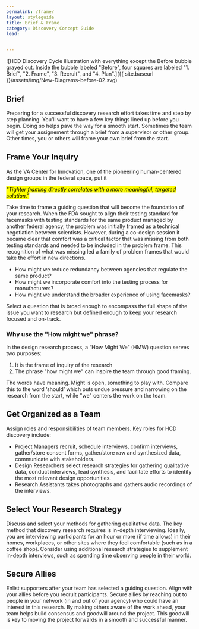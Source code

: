 ```yaml
---
permalink: /frame/
layout: styleguide
title: Brief & Frame
category: Discovery Concept Guide
lead:


---
```


![HCD Discovery Cycle illustration with everything except the Before bubble grayed out. Inside the bubble labeled "Before", four squares are labeled "1. Brief", "2. Frame", "3. Recruit", and "4. Plan".]({{ site.baseurl }}/assets/img/New-Diagrams-before-02.svg)

## Brief

Preparing for a successful discovery research effort takes time and step by step planning. You’ll want to have a few key things lined up before you begin. Doing so helps pave the way for a smooth start. Sometimes the team will get your assignement through a brief from a supervisor or other group. Other times, you or others will frame your own brief from the start.

## Frame Your Inquiry

As the VA Center for Innovation, one of the pioneering human-centered design groups in the federal space, put it

<mark><i>"Tighter framing directly correlates with a more meaningful, targeted solution.”</i></mark>

Take time to frame a guiding question that will become the foundation of your research. When the FDA sought to align their testing standard for facemasks with testing standards for the same product managed by another federal agency, the problem was initially framed as a technical negotiation between scientists. However, during a co-design session it became clear that comfort was a critical factor that was missing from both testing standards and needed to be included in the problem frame. This recognition of what was missing led a family of problem frames that would take the effort in new directions.

* How might we reduce redundancy between agencies that regulate the same product?
* How might we incorporate comfort into the testing process for manufacturers?
* How might we understand the broader experience of using facemasks?

Select a question that is broad enough to encompass the full shape of the issue you want to research but defined enough to keep your research focused and on-track.

### Why use the "How might we" phrase?

In the design research process, a “How Might We” (HMW) question serves two purposes:

1. It is the frame of inquiry of the research
1. The phrase "how might we" can inspire the team through good framing.

The words have meaning. Might is open, something to play with. Compare this to the word  ‘should’ which puts undue pressure and narrowing on the research from the start, while "we" centers the work on the team.


## Get Organized as a Team

Assign roles and responsibilities of team members. Key roles for HCD discovery include:

* Project Managers recruit, schedule interviews, confirm interviews, gather/store consent forms, gather/store raw and synthesized data, communicate with stakeholders.
* Design Researchers select research strategies for gathering qualitative data, conduct interviews, lead synthesis, and facilitate efforts to identify the most relevant design opportunities.
* Research Assistants takes photographs and gathers audio recordings of the interviews.


## Select Your Research Strategy

Discuss and select your methods for gathering qualitative data. The key method that discovery research requires is in-depth interviewing. Ideally, you are interviewing participants for an hour or more (if time allows) in their homes, workplaces, or other sites where they feel comfortable (such as in a coffee shop). Consider using additional research strategies to supplement in-depth interviews, such as spending time observing people in their world.

## Secure Allies

Enlist supporters after your team has selected a guiding question. Align with your allies before you recruit participants. Secure allies by reaching out to people in your network (in and out of your agency) who could have an interest in this research. By making others aware of the work ahead, your team helps build consensus and goodwill around the project. This goodwill is key to moving the project forwards in a smooth and successful manner.
